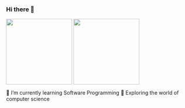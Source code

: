 ### Hi there 👋
<p float="left">
  <img align="center" src="https://github-readme-stats.vercel.app/api?username=blueberet&theme=gruvbox&show_icons=true&count_private=true" height="180px" />
  <img align="center" src="https://github-readme-stats.vercel.app/api/top-langs/?username=blueberet&layout=compact&theme=gruvbox&count_private=true" height="180px" />
</p>

🌱 I’m currently learning Software Programming
🔭 Exploring the world of computer science
<!--
**BlueBeret/Blueberet** is a ✨ _special_ ✨ repository because its `README.md` (this file) appears on your GitHub profile.

Here are some ideas to get you started:

- 🔭 I’m currently working on ...
- 🌱 I’m currently learning ...
- 👯 I’m looking to collaborate on ...
- 🤔 I’m looking for help with ...
- 💬 Ask me about ...
- 📫 How to reach me: ...
- 😄 Pronouns: ...
- ⚡ Fun fact: ...
-->
